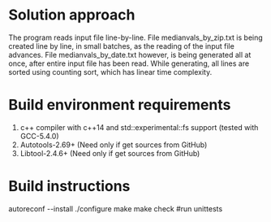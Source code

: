 # Solution approach

The program reads input file line-by-line. File medianvals_by_zip.txt is being created line by line, in small batches, as the reading of the input file advances.
File medianvals_by_date.txt however, is being generated all at once, after entire input file has been read. While generating, all lines are sorted using counting sort, which has linear time complexity.

# Build environment requirements

1. c++ compiler with c++14 and std::experimental::fs support (tested with GCC-5.4.0)
2. Autotools-2.69+ (Need only if get sources from GitHub)
3. Libtool-2.4.6+  (Need only if get sources from GitHub)

# Build instructions

autoreconf --install
./configure
make
make check #run unittests
